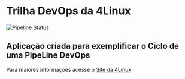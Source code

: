 # Trilha DevOps da 4Linux

<!-- Altere a Flag abaixo com sua URL do seu usuário do Github -->

![Pipeline Status](https://github.com/noronhavinhal/DevOpsLab-HelloWorld/actions/workflows/pipeline.yml/badge.svg) 


## Aplicação criada para exemplificar o Ciclo de uma PipeLine DevOps


Para maiores informações acesse o [Site da 4Linux](https://www.4linux.com.br/cursos/devops)
